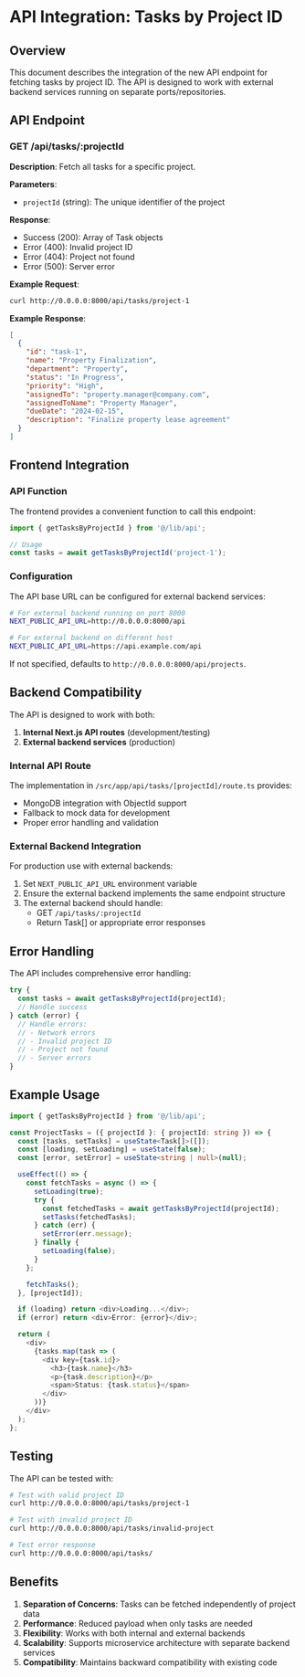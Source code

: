 # API Integration: Tasks by Project ID

## Overview

This document describes the integration of the new API endpoint for fetching tasks by project ID. The API is designed to work with external backend services running on separate ports/repositories.

## API Endpoint

### GET /api/tasks/:projectId

**Description**: Fetch all tasks for a specific project.

**Parameters**:
- `projectId` (string): The unique identifier of the project

**Response**:
- Success (200): Array of Task objects
- Error (400): Invalid project ID
- Error (404): Project not found
- Error (500): Server error

**Example Request**:
```bash
curl http://0.0.0.0:8000/api/tasks/project-1
```

**Example Response**:
```json
[
  {
    "id": "task-1",
    "name": "Property Finalization",
    "department": "Property",
    "status": "In Progress",
    "priority": "High",
    "assignedTo": "property.manager@company.com",
    "assignedToName": "Property Manager",
    "dueDate": "2024-02-15",
    "description": "Finalize property lease agreement"
  }
]
```

## Frontend Integration

### API Function

The frontend provides a convenient function to call this endpoint:

```typescript
import { getTasksByProjectId } from '@/lib/api';

// Usage
const tasks = await getTasksByProjectId('project-1');
```

### Configuration

The API base URL can be configured for external backend services:

```bash
# For external backend running on port 8000
NEXT_PUBLIC_API_URL=http://0.0.0.0:8000/api

# For external backend on different host
NEXT_PUBLIC_API_URL=https://api.example.com/api
```

If not specified, defaults to `http://0.0.0.0:8000/api/projects`.

## Backend Compatibility

The API is designed to work with both:
1. **Internal Next.js API routes** (development/testing)
2. **External backend services** (production)

### Internal API Route

The implementation in `/src/app/api/tasks/[projectId]/route.ts` provides:
- MongoDB integration with ObjectId support
- Fallback to mock data for development
- Proper error handling and validation

### External Backend Integration

For production use with external backends:
1. Set `NEXT_PUBLIC_API_URL` environment variable
2. Ensure the external backend implements the same endpoint structure
3. The external backend should handle:
   - GET `/api/tasks/:projectId`
   - Return Task[] or appropriate error responses

## Error Handling

The API includes comprehensive error handling:

```typescript
try {
  const tasks = await getTasksByProjectId(projectId);
  // Handle success
} catch (error) {
  // Handle errors:
  // - Network errors
  // - Invalid project ID
  // - Project not found
  // - Server errors
}
```

## Example Usage

```typescript
import { getTasksByProjectId } from '@/lib/api';

const ProjectTasks = ({ projectId }: { projectId: string }) => {
  const [tasks, setTasks] = useState<Task[]>([]);
  const [loading, setLoading] = useState(false);
  const [error, setError] = useState<string | null>(null);

  useEffect(() => {
    const fetchTasks = async () => {
      setLoading(true);
      try {
        const fetchedTasks = await getTasksByProjectId(projectId);
        setTasks(fetchedTasks);
      } catch (err) {
        setError(err.message);
      } finally {
        setLoading(false);
      }
    };

    fetchTasks();
  }, [projectId]);

  if (loading) return <div>Loading...</div>;
  if (error) return <div>Error: {error}</div>;

  return (
    <div>
      {tasks.map(task => (
        <div key={task.id}>
          <h3>{task.name}</h3>
          <p>{task.description}</p>
          <span>Status: {task.status}</span>
        </div>
      ))}
    </div>
  );
};
```

## Testing

The API can be tested with:

```bash
# Test with valid project ID
curl http://0.0.0.0:8000/api/tasks/project-1

# Test with invalid project ID
curl http://0.0.0.0:8000/api/tasks/invalid-project

# Test error response
curl http://0.0.0.0:8000/api/tasks/
```

## Benefits

1. **Separation of Concerns**: Tasks can be fetched independently of project data
2. **Performance**: Reduced payload when only tasks are needed
3. **Flexibility**: Works with both internal and external backends
4. **Scalability**: Supports microservice architecture with separate backend services
5. **Compatibility**: Maintains backward compatibility with existing code